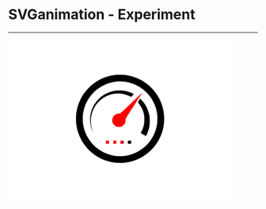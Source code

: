 # SVGanimation - Experiment
---

![SVGanimation](https://github.com/r4nd3l/SVGanimation/blob/master/img/sample.png)
